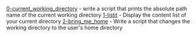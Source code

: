 [0-current_working_directory](./0-current_working_directory) - write a script that prints the absolute path name of the current working directory
[1-listit](./1-listit) - Display the content list of your current directory
[2-bring_me_home](./2-bring_me_home) - Write a script that changes the working directory to the user's home  directory